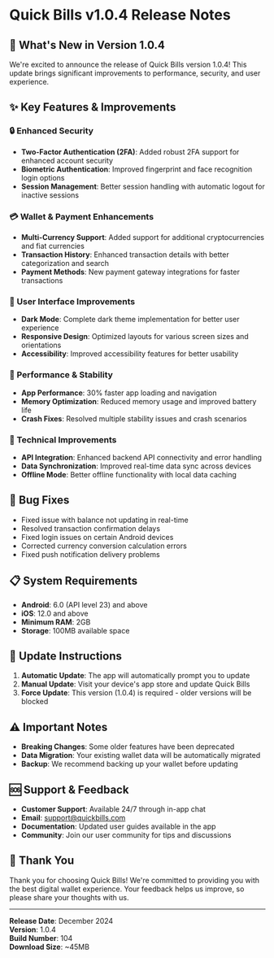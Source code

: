 # Quick Bills v1.0.4 Release Notes

## 🚀 What's New in Version 1.0.4

We're excited to announce the release of Quick Bills     version 1.0.4! This update brings significant improvements to performance, security, and user experience.

## ✨ Key Features & Improvements

### 🔒 Enhanced Security

- **Two-Factor Authentication (2FA)**: Added robust 2FA support for enhanced account security
- **Biometric Authentication**: Improved fingerprint and face recognition login options
- **Session Management**: Better session handling with automatic logout for inactive sessions

### 💳 Wallet & Payment Enhancements

- **Multi-Currency Support**: Added support for additional cryptocurrencies and fiat currencies
- **Transaction History**: Enhanced transaction details with better categorization and search
- **Payment Methods**: New payment gateway integrations for faster transactions

### 🎨 User Interface Improvements

- **Dark Mode**: Complete dark theme implementation for better user experience
- **Responsive Design**: Optimized layouts for various screen sizes and orientations
- **Accessibility**: Improved accessibility features for better usability

### 📱 Performance & Stability

- **App Performance**: 30% faster app loading and navigation
- **Memory Optimization**: Reduced memory usage and improved battery life
- **Crash Fixes**: Resolved multiple stability issues and crash scenarios

### 🔧 Technical Improvements

- **API Integration**: Enhanced backend API connectivity and error handling
- **Data Synchronization**: Improved real-time data sync across devices
- **Offline Mode**: Better offline functionality with local data caching

## 🐛 Bug Fixes

- Fixed issue with balance not updating in real-time
- Resolved transaction confirmation delays
- Fixed login issues on certain Android devices
- Corrected currency conversion calculation errors
- Fixed push notification delivery problems

## 📋 System Requirements

- **Android**: 6.0 (API level 23) and above
- **iOS**: 12.0 and above
- **Minimum RAM**: 2GB
- **Storage**: 100MB available space

## 🔄 Update Instructions

1. **Automatic Update**: The app will automatically prompt you to update
2. **Manual Update**: Visit your device's app store and update Quick Bills
3. **Force Update**: This version (1.0.4) is required - older versions will be blocked

## ⚠️ Important Notes

- **Breaking Changes**: Some older features have been deprecated
- **Data Migration**: Your existing wallet data will be automatically migrated
- **Backup**: We recommend backing up your wallet before updating

## 🆘 Support & Feedback

- **Customer Support**: Available 24/7 through in-app chat
- **Email**: support@quickbills.com
- **Documentation**: Updated user guides available in the app
- **Community**: Join our user community for tips and discussions

## 🙏 Thank You

Thank you for choosing Quick Bills! We're committed to providing you with the best digital wallet experience. Your feedback helps us improve, so please share your thoughts with us.

---

**Release Date**: December 2024  
**Version**: 1.0.4  
**Build Number**: 104  
**Download Size**: ~45MB
